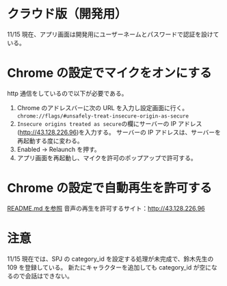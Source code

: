 # クラウド版（開発用）

11/15 現在、アプリ画面は開発用にユーザーネームとパスワードで認証を設けている。

# Chrome の設定でマイクをオンにする

http 通信をしているので以下が必要である。

1. Chrome のアドレスバーに次の URL を入力し設定画面に行く。`chrome://flags/#unsafely-treat-insecure-origin-as-secure`
2. `Insecure origins treated as secure`の欄にサーバーの IP アドレス(http://43.128.226.96)を入力する。
   サーバーの IP アドレスは、サーバーを再起動する度に変わる。
3. Enabled -> Relaunch を押す。
4. アプリ画面を再起動し、マイクを許可のポップアップで許可する。

# Chrome の設定で自動再生を許可する

[README.md を参照](README.md)
音声の再生を許可するサイト：http://43.128.226.96

# 注意

11/15 現在では、SPJ の category_id を設定する処理が未完成で、鈴木先生の 109 を登録している。
新たにキャラクターを追加しても category_id が空になるので会話はできない。
